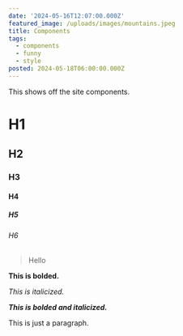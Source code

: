 ```yaml
---
date: '2024-05-16T12:07:00.000Z'
featured_image: /uploads/images/mountains.jpeg
title: Components
tags:
  - components
  - funny
  - style
posted: 2024-05-18T06:00:00.000Z
---
```


This shows off the site components.

# H1

## H2

### H3

#### H4

##### H5

###### H6

> Hello

**This is bolded.**

*This is italicized.*

***This is bolded and italicized.***

This is just a paragraph.
